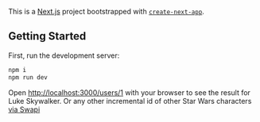 This is a [Next.js](https://nextjs.org/) project bootstrapped with [`create-next-app`](https://github.com/vercel/next.js/tree/canary/packages/create-next-app).

## Getting Started

First, run the development server:

```bash
npm i
npm run dev
```

Open [http://localhost:3000/users/1](http://localhost:3000/users/1) with your browser to see the result for Luke Skywalker. Or any other incremental id of other Star Wars characters [via Swapi](https://swapi.dev/)